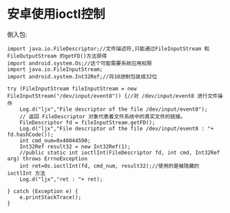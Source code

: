 # 安卓使用ioctl控制
倒入包:

    import java.io.FileDescriptor;//文件描述符,只能通过FileInputStream 和 FileOutputStream 的getFD()方法获得
    import android.system.Os;//这个可能需要系统应用权限
    import java.io.FileInputStream;
    import android.system.Int32Ref;//将10进制包装成32位

    try (FileInputStream fileInputStream = new FileInputStream("/dev/input/event8")) {//对 /dev/input/event8 进行文件操作
        Log.d("ljx","File descriptor of the file /dev/input/event8");
        // 返回 FileDescriptor 对象代表着文件系统中的真实文件的链接。
        FileDescriptor fd = fileInputStream.getFD();
        Log.d("ljx","File descriptor of the file /dev/input/event8 : "+ fd.hashCode());
        int cmd_num=0x40044590;
        Int32Ref result32 = new Int32Ref(1);
        //public static int ioctlInt(FileDescriptor fd, int cmd, Int32Ref arg) throws ErrnoException
        int ret=Os.ioctlInt(fd, cmd_num, result32);//使用的是被隐藏的 ioctlInt 方法
        Log.d("ljx","ret : "+ ret);

    } catch (Exception e) {
        e.printStackTrace();
    }